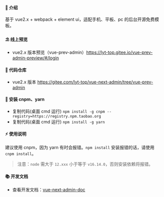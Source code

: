  

#### 🌈 介绍

基于 vue2.x + webpack + element ui，适配手机、平板、pc 的后台开源免费模板。

#### ⛱️ 线上预览
 
- vue2.x 版本预览（vue-prev-admin）<a href="https://lyt-top.gitee.io/vue-prev-admin-preview/#/login" target="_blank">https://lyt-top.gitee.io/vue-prev-admin-preview/#/login</a>
 

#### 💒 代码仓库

 
- vue2.x 版本 <a href="https://gitee.com/lyt-top/vue-next-admin/tree/vue-prev-admin" target="_blank">https://gitee.com/lyt-top/vue-next-admin/tree/vue-prev-admin</a>

#### 🚧 安装 cnpm、yarn

- 复制代码(桌面 cmd 运行) `npm install -g cnpm --registry=https://registry.npm.taobao.org`
- 复制代码(桌面 cmd 运行) `npm install -g yarn`

#### ⚡ 使用说明

建议使用 cnpm，因为 yarn 有时会报错。`npm install` 安装报错的话，请使用 `cnpm install`。

> 注意：`node` 需大于 `12.xxx` 小于等于 `v16.14.0`，否则安装依赖将报错。
 

#### 📚 开发文档

- 查看开发文档：<a href="https://lyt-top.gitee.io/vue-next-admin-doc-preview" target="_blank">vue-next-admin-doc</a>

 